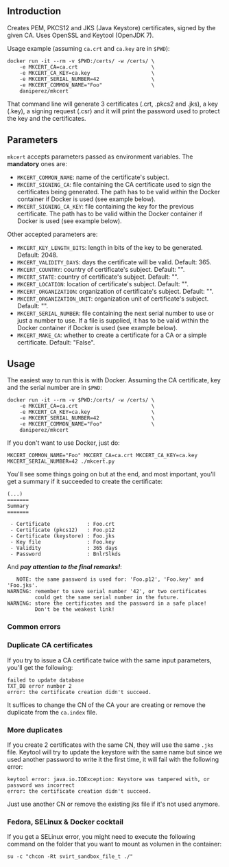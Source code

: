 ## Introduction 
Creates PEM, PKCS12 and JKS (Java Keystore) certificates, signed by the given
CA. Uses OpenSSL and Keytool (OpenJDK 7).

Usage example (assuming ```ca.crt``` and ```ca.key``` are in ```$PWD```):

```
docker run -it --rm -v $PWD:/certs/ -w /certs/ \
    -e MKCERT_CA=ca.crt                        \
    -e MKCERT_CA_KEY=ca.key                    \
    -e MKCERT_SERIAL_NUMBER=42                 \
    -e MKCERT_COMMON_NAME="Foo"                \
    daniperez/mkcert 
```

That command line will generate 3 certificates (.crt, .pkcs2 and .jks), a key (.key), a signing request (.csr) and it will print the password used to protect the key and the certificates.

## Parameters

```mkcert``` accepts parameters passed as environment variables. 
The **mandatory** ones are:

* ```MKCERT_COMMON_NAME```: name of the certificate's subject.
* ```MKCERT_SIGNING_CA```: file containing the CA certificate used to 
sign the certificates being generated. The path has to be valid within
the Docker container if Docker is used (see example below).
* ```MKCERT_SIGNING_CA_KEY```: file containing the key for the previous certificate.
The path has to be valid within the Docker container if Docker is used
(see example below).

Other accepted parameters are:

* ```MKCERT_KEY_LENGTH_BITS```: length in bits of the key to be generated. 
Default: 2048.
* ```MKCERT_VALIDITY_DAYS```: days the certificate will be valid. Default: 365.
* ```MKCERT_COUNTRY```: country of certificate's subject. Default: "".
* ```MKCERT_STATE```: country of certificate's subject. Default: "".
* ```MKCERT_LOCATION```: location of certificate's subject. Default: "".
* ```MKCERT_ORGANIZATION```: organization of certificate's subject.
Default: "".
* ```MKCERT_ORGANIZATION_UNIT```: organization unit of certificate's subject.
Default: "".
* ```MKCERT_SERIAL_NUMBER```: file containing the next serial number to use
or just a number to use. If a file is supplied, it has to be valid within the
Docker container if Docker is used (see example below).
* ```MKCERT_MAKE_CA```: whether to create a certificate for a CA or a simple
certificate. Default: "False".

## Usage

The easiest way to run this is with Docker. Assuming the CA certificate,
key and the serial number are in ```$PWD```:

```
docker run -it --rm -v $PWD:/certs/ -w /certs/ \
    -e MKCERT_CA=ca.crt                        \
    -e MKCERT_CA_KEY=ca.key                    \
    -e MKCERT_SERIAL_NUMBER=42                 \
    -e MKCERT_COMMON_NAME="Foo"                \
    daniperez/mkcert 
```

If you don't want to use Docker, just do:

```
MKCERT_COMMON_NAME="Foo" MKCERT_CA=ca.crt MKCERT_CA_KEY=ca.key MKCERT_SERIAL_NUMBER=42 ./mkcert.py
```

You'll see some things going on but at the end, and most important, you'll
get a summary if it succeeded to create the certificate:

```
(...)
=======
Summary
=======

 - Certificate            : Foo.crt
 - Certificate (pkcs12)   : Foo.p12
 - Certificate (keystore) : Foo.jks
 - Key file               : Foo.key
 - Validity               : 365 days 
 - Password               : BnlrSlkds
 ```

And _**pay attention to the final remarks!**_:

```
   NOTE: the same password is used for: 'Foo.p12', 'Foo.key' and 'Foo.jks'.
WARNING: remember to save serial number '42', or two certificates
         could get the same serial number in the future.
WARNING: store the certificates and the password in a safe place!
         Don't be the weakest link!
```

### Common errors

### Duplicate CA certificates

If you try to issue a CA certificate twice with the same
input parameters, you'll get the following:
```
failed to update database
TXT_DB error number 2
error: the certificate creation didn't succeed.
```
It suffices to change the CN of the CA your are creating or
remove the duplicate from the ```ca.index``` file.

### More duplicates

If you create 2 certificates with the same CN, they will use
the same ```.jks``` file. Keytool will try to update the keystore
with the same name but since we used another password to
write it the first time, it will fail with the following error:
```
keytool error: java.io.IOException: Keystore was tampered with, or password was incorrect
error: the certificate creation didn't succeed.
```
Just use another CN or remove the existing jks file if it's not used anymore.


### Fedora, SELinux & Docker cocktail 

If you get a SELinux error, you might need to execute the following command on
the folder that you want to mount as volumen in the container:

```
su -c "chcon -Rt svirt_sandbox_file_t ./"
```
